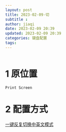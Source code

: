 ```yaml
---
layout: post
title: 2023-02-09-切
subtitle :
author: jiaqi
date: 2023-02-09 20:39
updated: 2023-02-09 20:39
categories: 键盘配置
tags: 
---
```

```toc
```
# 1 原位置

`Print Screen`

# 2 配置方式

[一键反复切换中英文模式](https://bingjiaqi123.github.io/2023/02/08/一键反复切换中英文模式/)